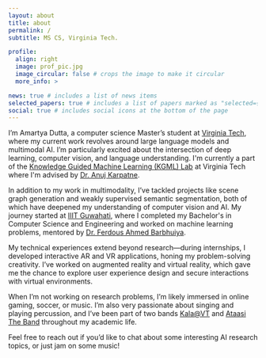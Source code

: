 ```yaml
---
layout: about
title: about
permalink: /
subtitle: MS CS, Virginia Tech. 

profile:
  align: right
  image: prof_pic.jpg
  image_circular: false # crops the image to make it circular
  more_info: >

news: true # includes a list of news items
selected_papers: true # includes a list of papers marked as "selected={true}"
social: true # includes social icons at the bottom of the page
---
```


I’m Amartya Dutta, a computer science Master’s student at [Virginia Tech](https://cs.vt.edu/), where my current work revolves around large language models and multimodal AI. I’m particularly excited about the intersection of deep learning, computer vision, and language understanding. I'm currently a part of the [Knowledge Guided Machine Learning (KGML) Lab](https://kgml-lab.github.io/) at Virginia Tech where I'm advised by [Dr. Anuj Karpatne](https://people.cs.vt.edu/karpatne/).

In addition to my work in multimodality, I’ve tackled projects like scene graph generation and weakly supervised semantic segmentation, both of which have deepened my understanding of computer vision and AI. My journey started at [IIIT Guwahati](https://www.iiitg.ac.in/), where I completed my Bachelor's in Computer Science and Engineering and worked on machine learning problems, mentored by [Dr. Ferdous Ahmed Barbhuiya](https://www.iiitg.ac.in/computer-science-and-engineering/dr-ferdous-ahmed-barbhuiya-2).

My technical experiences extend beyond research—during internships, I developed interactive AR and VR applications, honing my problem-solving creativity. I’ve worked on augmented reality and virtual reality, which gave me the chance to explore user experience design and secure interactions with virtual environments.

When I’m not working on research problems, I’m likely immersed in online gaming, soccer, or music. I’m also very passionate about singing and playing percussion, and I’ve been part of two bands [Kala@VT](https://www.instagram.com/kala_vt/?hl=en) and [Ataasi The Band](https://www.instagram.com/ataasi_the_band/) throughout my academic life.

Feel free to reach out if you’d like to chat about some interesting AI research topics, or just jam on some music!
